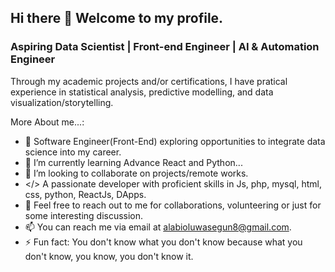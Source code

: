 ## Hi there 👋 Welcome to my profile.

### Aspiring Data Scientist | Front-end Engineer | AI & Automation Engineer

Through my academic projects and/or certifications, I have pratical experience in statistical analysis, predictive modelling, and data visualization/storytelling.

<!-- **Mckings1/Mckings1** is a ✨ _special_ ✨ repository because its `README.md` (this file) appears on your GitHub profile. -->

More About me...:
- 🔭 Software Engineer(Front-End) exploring opportunities to integrate data science into my career.
- 🌱 I’m currently learning Advance React and Python...
- 👯 I’m looking to collaborate on projects/remote works.
- </> A passionate developer with proficient skills in Js, php, mysql, html, css, python, ReactJs, DApps.
- 💬 Feel free to reach out to me for collaborations, volunteering or just for some interesting discussion.
- 📫 You can reach me via email at alabioluwasegun8@gmail.com.
- ⚡ Fun fact: You don't know what you don't know because what you don't know, you know, you don't know it.
